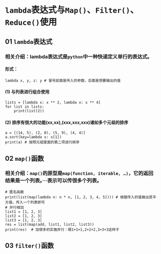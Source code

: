 # `lambda`表达式与`Map()`、`Filter()`、`Reduce()`使用
## 01 `lambda`表达式
### 相关介绍：lambda表达式是`python`中一种快递定义单行的表达式。
#### 形式：
    lambda x, y, z: y # 冒号前面是传入的参数，后面是想要输出的值
#### (1) 与列表进行组合使用
    lists = [lambda x: x ** 2, lambda x: x ** 4]
    for list in lists:
        print(list(2))
#### (2) 排序有很大的功能(xx,xx),(xxx,xxx,xxx)诸如多个元祖的排序
    a = [(14, 5), (2, 0), (5, 9), (4, 4)]
    a.sort(key=lambda x: x[1])
    print(a) # 按照元祖里面的第二项进行排序
## 02 `map()`函数
### 相关介绍：`map()`的原型是`map(function, iterable, …)`，它的返回结果是一个列表。···表示可以传很多个列表。
    # 匿名函数
    print(list(map(lambda n: n * n, [1, 2, 3, 4, 5]))) # 根据传入的值输出其平方值，传入一个列表即可
    # 并行相加
    list1 = [1, 2, 3]
    list2 = [1, 2, 3]
    list3 = [1, 2, 3]
    res = list(map(add, list1, list2, list3))
    print(res)  # 加很多的实施并行：既1+1+1,2+2+2,3+3+3这样子
## 03 `filter()`函数
